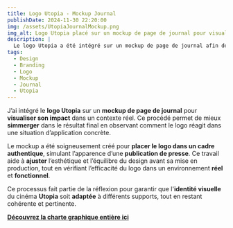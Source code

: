 ```yaml
---  
title: Logo Utopia - Mockup Journal  
publishDate: 2024-11-30 22:20:00  
img: /assets/UtopiaJournalMockup.png  
img_alt: Logo Utopia placé sur un mockup de page de journal pour visualiser l’impact du design dans un contexte réel.  
description: |  
  Le logo Utopia a été intégré sur un mockup de page de journal afin de mieux visualiser son impact visuel dans un contexte réel et immersif.  
tags:  
  - Design  
  - Branding  
  - Logo  
  - Mockup  
  - Journal  
  - Utopia  
---  
```


J’ai intégré le **logo Utopia** sur un **mockup de page de journal** pour **visualiser son impact** dans un contexte réel. Ce procédé permet de mieux **simmerger** dans le résultat final en observant comment le logo réagit dans une situation d’application concrète.  

Le mockup a été soigneusement créé pour **placer le logo dans un cadre authentique**, simulant l’apparence d’une **publication de presse**. Ce travail aide à **ajuster** l’esthétique et l’équilibre du design avant sa mise en production, tout en vérifiant l’efficacité du logo dans un environnement **réel** et **fonctionnel**.  

Ce processus fait partie de la réflexion pour garantir que l'**identité visuelle** du cinéma **Utopia** soit **adaptée** à différents supports, tout en restant cohérente et pertinente.  

**[Découvrez la charte graphique entière ici](/public/components/UtopiaPDF.pdf)**